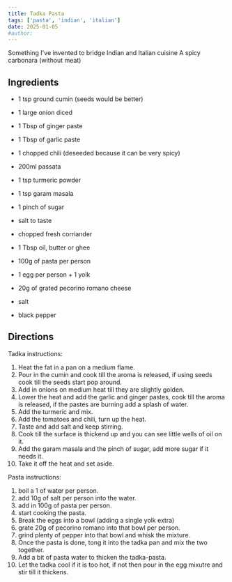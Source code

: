 ```yaml
---
title: Tadka Pasta
tags: ['pasta', 'indian', 'italian']
date: 2025-01-05
#author:
---
```

<!-- - ⏲️ Prep time: 2 min
- 🍳 Cook time: 9 min
- 🍽️ Servings: 2 -->

Something I've invented to bridge Indian and Italian cuisine
A spicy carbonara (without meat) 

## Ingredients
- 1 tsp ground cumin (seeds would be better)
- 1 large onion diced
- 1 Tbsp of ginger paste
- 1 Tbsp of garlic paste
- 1 chopped chili (deseeded because it can be very spicy)
- 200ml passata
- 1 tsp turmeric powder
- 1 tsp garam masala
- 1 pinch of sugar
- salt to taste
- chopped fresh corriander
- 1 Tbsp oil, butter or ghee

- 100g of pasta per person
- 1 egg per person + 1 yolk
- 20g of grated pecorino romano cheese
- salt
- black pepper

## Directions
Tadka instructions:
1. Heat the fat in a pan on a medium flame.
2. Pour in the cumin and cook till the aroma is released, if using seeds cook till the seeds start pop around.
3. Add in onions on medium heat till they are slightly golden.
4. Lower the heat and add the garlic and ginger pastes, cook till the aroma is released, if the pastes are burning add a splash of water.
5. Add the turmeric and mix.
6. Add the tomatoes and chili, turn up the heat.
7. Taste and add salt and keep stirring.
8. Cook till the surface is thickend up and you can see little wells of oil on it.
9. Add the garam masala and the pinch of sugar, add more sugar if it needs it.
10. Take it off the heat and set aside.

Pasta instructions:
1. boil a 1 of water per person.
2. add 10g of salt per person into the water.
3. add in 100g of pasta per person.
4. start cooking the pasta.
5. Break the eggs into a bowl (adding a single yolk extra)
6. grate 20g of pecorino romano into that bowl per person.
7. grind plenty of pepper into that bowl and whisk the mixture.
8. Once the pasta is done, tong it into the tadka pan and mix the two together.
9. Add a bit of pasta water to thicken the tadka-pasta.
10. Let the tadka cool if it is too hot, if not then pour in the egg mixutre and stir till it thickens.